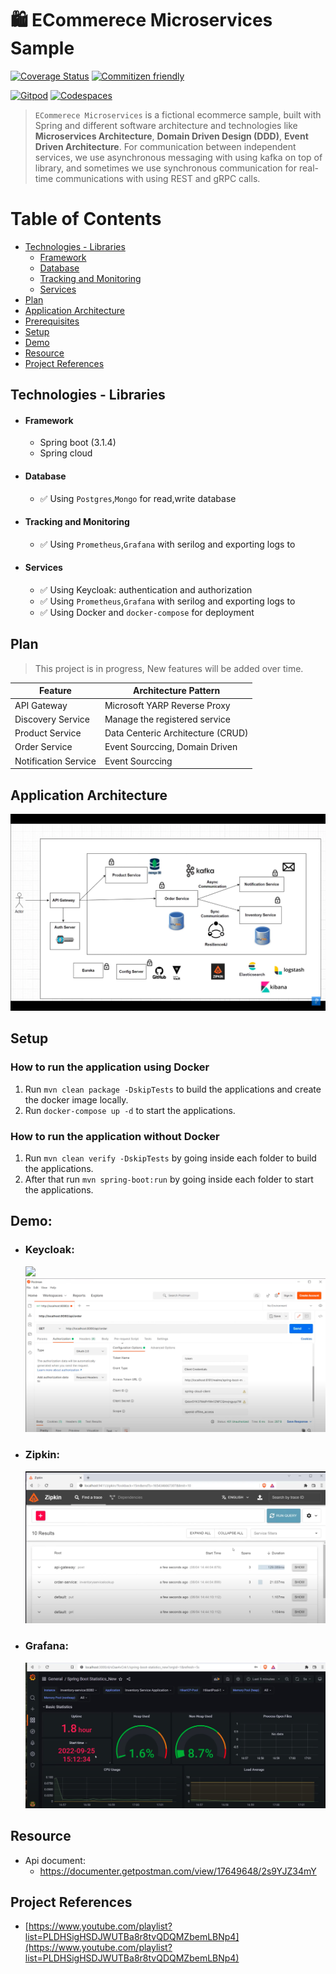 # 🛍️ ECommerece Microservices Sample

[![Coverage Status](https://img.shields.io/coverallsCoverage/github/mehdihadeli/ecommerce-microservices?style=for-the-badge&logo=coveralls&label=Code%20Coverage&logoColor=white)](https://coveralls.io/github/mehdihadeli/ecommerce-microservices)
[![Commitizen friendly](https://img.shields.io/badge/commitizen-friendly-brightgreen.svg?logoColor=white&style=for-the-badge)](http://commitizen.github.io/cz-cli/)

[![Gitpod](https://img.shields.io/static/v1?style=for-the-badge&message=Open%20in%20Gitpod&color=222222&logo=Gitpod&logoColor=FFAE33&label=)](https://gitpod.io/https://github.com/mehdihadeli/ecommerce-microservices)
[![Codespaces](https://img.shields.io/static/v1?style=for-the-badge&message=Open%20in%20GitHub%20Codespaces&color=181717&logo=GitHub&logoColor=FFFFFF&label=)](https://mehdihadeli-humble-space-couscous-5x5pqwwjx5c7664.github.dev)

> `ECommerece Microservices` is a fictional ecommerce sample, built with Spring and different software architecture and technologies like **Microservices Architecture**, **Domain Driven Design (DDD)**, **Event Driven Architecture**. For communication between independent services, we use asynchronous messaging with using kafka on top of library, and sometimes we use synchronous communication for real-time communications with using REST and gRPC calls.


# Table of Contents


- [Technologies - Libraries](#technologies---libraries)
  - [Framework](#framework)
  - [Database](#database)
  - [Tracking and Monitoring](#tracking-and-monitoring)
  - [Services](#services)
- [Plan](#plan)
- [Application Architecture](#application-architecture)
- [Prerequisites](#prerequisites)
- [Setup](#setup)
- [Demo](#demo)
- [Resource](#resource)
- [Project References](#project-references)




                                                                                                                                          

## Technologies - Libraries
- #### Framework
    - Spring boot (3.1.4)
    - Spring cloud

- #### Database
    - ✅ Using `Postgres`,`Mongo` for read,write database 
- #### Tracking and Monitoring
    - ✅ Using `Prometheus`,`Grafana` with serilog and exporting logs to 
- #### Services
    - ✅ Using Keycloak: authentication and authorization
    - ✅ Using `Prometheus`,`Grafana` with serilog and exporting logs to 
    - ✅ Using Docker and `docker-compose` for deployment



## Plan

> This project is in progress, New features will be added over time.

| Feature          | Architecture Pattern                                                                         
| ---------------- | ------------------------------------- 
| API Gateway      | Microsoft YARP Reverse Proxy  
| Discovery Service | Manage the registered service       
| Product Service | Data Centeric Architecture (CRUD)                              
| Order Service    | Event Sourccing, Domain Driven                                                            | Inventory Service    | Event Sourccing, Domain Driven                                                  
| Notification Service | Event Sourccing   
                                          



## Application Architecture
![](./assets/Microservices-Architecture.png)

## Setup
### How to run the application using Docker

1. Run `mvn clean package -DskipTests` to build the applications and create the docker image locally.
2. Run `docker-compose up -d` to start the applications.

### How to run the application without Docker

1. Run `mvn clean verify -DskipTests` by going inside each folder to build the applications.
2. After that run `mvn spring-boot:run` by going inside each folder to start the applications.


## Demo:
- ### Keycloak:
    ![](./assets/keycloack.png)
    ![](./assets/keycloack-postman.png)
- ### Zipkin:
    ![](./assets/Zipkin.png)
- ### Grafana:
    ![](./assets/grafana.png)




## Resource
- Api document: 
    - https://documenter.getpostman.com/view/17649648/2s9YJZ34mY

## Project References

- [https://www.youtube.com/playlist?list=PLDHSigHSDJWUTBa8r8tvQDQMZbemLBNp4](https://www.youtube.com/playlist?list=PLDHSigHSDJWUTBa8r8tvQDQMZbemLBNp4)



